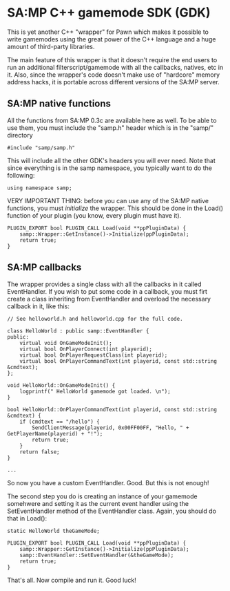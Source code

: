 # SA:MP C++ gamemode SDK (GDK)

This is yet another C++ "wrapper" for Pawn which makes it possible to write gamemodes using the great power of the C++ language and a huge amount of third-party libraries.

The main feature of this wrapper is that it doesn't require the end users to run an additional filterscript/gamemode with all the callbacks, natives, etc in it. Also, since the wrapper's code doesn't make use of "hardcore" memory address hacks, it is portable across different versions of the SA:MP server. 


## SA:MP native functions

All the functions from SA:MP 0.3c are available here as well. To be able to use them, you must include the "samp.h" header which is in the "samp/" directory 

    #include "samp/samp.h"

This will include all the other GDK's headers you will ever need. Note that since everything is in the samp namespace, you typically want to do the following:

    using namespace samp;

VERY IMPORTANT THING: before you can use any of the SA:MP native functions, you must _initialize_ the wrapper. This should be done in the Load() function of your plugin (you know, every plugin must have it).

    PLUGIN_EXPORT bool PLUGIN_CALL Load(void **ppPluginData) {
        samp::Wrapper::GetInstance()->Initialize(ppPluginData);
        return true;
    }


## SA:MP callbacks

The wrapper provides a single class with all the callbacks in it called EventHandler. If you wish to put some code in a callback, you must firt create a class inheriting from EventHandler and overload the necessary callback in it, like this:

    // See helloworld.h and helloworld.cpp for the full code.

    class HelloWorld : public samp::EventHandler {
    public:
        virtual void OnGameModeInit();
        virtual bool OnPlayerConnect(int playerid);
        virtual bool OnPlayerRequestClass(int playerid);
        virtual bool OnPlayerCommandText(int playerid, const std::string &cmdtext);
    };

    void HelloWorld::OnGameModeInit() {
        logprintf(" HelloWorld gamemode got loaded. \n");
    }

    bool HelloWorld::OnPlayerCommandText(int playerid, const std::string &cmdtext) {
        if (cmdtext == "/hello") {
            SendClientMessage(playerid, 0x00FF00FF, "Hello, " + GetPlayerName(playerid) + "!");
            return true;
        }
        return false;
    }

    ...

So now you have a custom EventHandler. Good. But this is not enough! 

The second step you do is creating an instance of your gamemode somehwere and setting it as the current event handler using the SetEventHandler method of the EventHandler class. Again, you should do that in Load():

    static HelloWorld theGameMode;

    PLUGIN_EXPORT bool PLUGIN_CALL Load(void **ppPluginData) {
        samp::Wrapper::GetInstance()->Initialize(ppPluginData);
        samp::EventHandler::SetEventHandler(&theGameMode);
        return true;
    }

That's all. Now compile and run it. Good luck!